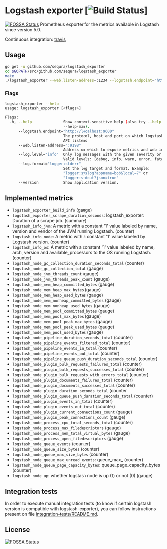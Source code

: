 # Logstash exporter [![Build Status](https://travis-ci.org/sequra/logstash_exporter.svg)]
[![FOSSA Status](https://app.fossa.io/api/projects/git%2Bgithub.com%2Fsritoleti%2Flogstash_exporter.svg?type=shield)](https://app.fossa.io/projects/git%2Bgithub.com%2Fsritoleti%2Flogstash_exporter?ref=badge_shield)
Prometheus exporter for the metrics available in Logstash since version 5.0.

Continuous integration: [travis](https://travis-ci.org/sequra/logstash_exporter/)

## Usage

```bash
go get -u github.com/sequra/logstash_exporter
cd $GOPATH/src/github.com/sequra/logstash_exporter
make
./logstash_exporter --web.listen-address=:1234 --logstash.endpoint="http://localhost:1235"
```

### Flags

```sh
logstash_exporter --help
usage: logstash_exporter [<flags>]

Flags:
  -h, --help              Show context-sensitive help (also try --help-long and
                          --help-man).
      --logstash.endpoint="http://localhost:9600"
                          The protocol, host and port on which logstash metrics
                          API listens
      --web.listen-address=":9198"
                          Address on which to expose metrics and web interface.
      --log.level="info"  Only log messages with the given severity or above.
                          Valid levels: [debug, info, warn, error, fatal]
      --log.format="logger:stderr"
                          Set the log target and format. Example:
                          "logger:syslog?appname=bob&local=7" or
                          "logger:stdout?json=true"
      --version           Show application version.
```

## Implemented metrics

* `logstash_exporter_build_info` (gauge)
* `logstash_exporter_scrape_duration_seconds`: logstash_exporter: Duration of a scrape job. (summary)
* `logstash_info_jvm`: A metric with a constant '1' value labeled by name, version and vendor of the JVM running Logstash. (counter)
* `logstash_info_node`: A metric with a constant '1' value labeled by Logstash version. (counter)
* `logstash_info_os`: A metric with a constant '1' value labeled by name, arch, version and available_processors to the OS running Logstash. (counter)
* `logstash_node_gc_collection_duration_seconds_total` (counter)
* `logstash_node_gc_collection_total` (gauge)
* `logstash_node_jvm_threads_count` (gauge)
* `logstash_node_jvm_threads_peak_count` (gauge)
* `logstash_node_mem_heap_committed_bytes` (gauge)
* `logstash_node_mem_heap_max_bytes` (gauge)
* `logstash_node_mem_heap_used_bytes` (gauge)
* `logstash_node_mem_nonheap_committed_bytes` (gauge)
* `logstash_node_mem_nonheap_used_bytes` (gauge)
* `logstash_node_mem_pool_committed_bytes` (gauge)
* `logstash_node_mem_pool_max_bytes` (gauge)
* `logstash_node_mem_pool_peak_max_bytes` (gauge)
* `logstash_node_mem_pool_peak_used_bytes` (gauge)
* `logstash_node_mem_pool_used_bytes` (gauge)
* `logstash_node_pipeline_duration_seconds_total` (counter)
* `logstash_node_pipeline_events_filtered_total` (counter)
* `logstash_node_pipeline_events_in_total` (counter)
* `logstash_node_pipeline_events_out_total` (counter)
* `logstash_node_pipeline_queue_push_duration_seconds_total` (counter)
* `logstash_node_plugin_bulk_requests_failures_total` (counter)
* `logstash_node_plugin_bulk_requests_successes_total` (counter)
* `logstash_node_plugin_bulk_requests_with_errors_total` (counter)
* `logstash_node_plugin_documents_failures_total` (counter)
* `logstash_node_plugin_documents_successes_total` (counter)
* `logstash_node_plugin_duration_seconds_total` (counter
* `logstash_node_plugin_queue_push_duration_seconds_total` (counter)
* `logstash_node_plugin_events_in_total` (counter)
* `logstash_node_plugin_events_out_total` (counter)
* `logstash_node_plugin_current_connections_count` (gauge)
* `logstash_node_plugin_peak_connections_count` (gauge)
* `logstash_node_process_cpu_total_seconds_total` (counter)
* `logstash_node_process_max_filedescriptors` (gauge)
* `logstash_node_process_mem_total_virtual_bytes` (gauge)
* `logstash_node_process_open_filedescriptors` (gauge)
* `logstash_node_queue_events` (counter)
* `logstash_node_queue_size_bytes` (counter)
* `logstash_node_queue_max_size_bytes` (counter)
* `logstash_node_queue_max_unread_events`: queue_max_ (counter)
* `logstash_node_queue_page_capacity_bytes`: queue_page_capacity_bytes (counter)
* `logstash_node_up`: whether logstash node is up (1) or not (0) (gauge)

## Integration tests
In order to execute manual integration tests (to know if certain logstash version is compatible with logstash-exporter), you can follow instructions present on file [integration-tests/README.md](integration-tests/README.md).


## License
[![FOSSA Status](https://app.fossa.io/api/projects/git%2Bgithub.com%2Fsritoleti%2Flogstash_exporter.svg?type=large)](https://app.fossa.io/projects/git%2Bgithub.com%2Fsritoleti%2Flogstash_exporter?ref=badge_large)